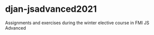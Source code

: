# djan-jsadvanced2021

Assignments and exercises during the winter elective course in FMI JS Advanced
